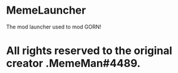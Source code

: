 # MemeLauncher
The mod launcher used to mod GORN!

# All rights reserved to the original creator .MemeMan#4489.
